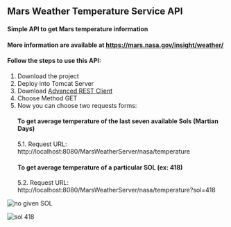 ## Mars Weather Temperature Service API

#### Simple API to get Mars temperature information
#### More information are available at https://mars.nasa.gov/insight/weather/

#### Follow the steps to use this API:

1. Download the project
2. Deploy into Tomcat Server
3. Download [Advanced REST Client](https://install.advancedrestclient.com/install)
4. Choose Method GET
5. Now you can choose two requests forms:
    #### To get average temperature of the last seven available Sols (Martian Days)
    5.1. Request URL: http://localhost:8080/MarsWeatherServer/nasa/temperature
    #### To get average temperature of a particular SOL (ex: 418)
    5.2. Request URL: http://localhost:8080/MarsWeatherServer/nasa/temperature?sol=418

![no given SOL](https://user-images.githubusercontent.com/3952551/73750825-a16b6000-473c-11ea-921b-8136fb1555c0.PNG)

![sol 418](https://user-images.githubusercontent.com/3952551/73750946-df688400-473c-11ea-96c6-dba973259933.PNG)
